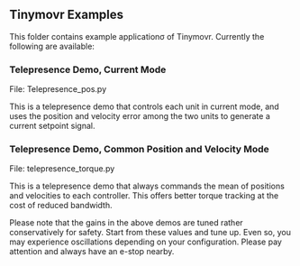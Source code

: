 ## Tinymovr Examples

This folder contains example applicationσ of Tinymovr. Currently the following are available:

### Telepresence Demo, Current Mode
File: Telepresence_pos.py

This is a telepresence demo that controls each unit in current mode, and uses the position and velocity error among the two units to generate a current setpoint signal.

### Telepresence Demo, Common Position and Velocity Mode
File: telepresence_torque.py

This is a telepresence demo that always commands the mean of positions and velocities to each controller. This offers better torque tracking at the cost of reduced bandwidth.

Please note that the gains in the above demos are tuned rather conservatively for safety. Start from these values and tune up. Even so, you may experience oscillations depending on your configuration. Please pay attention and always have an e-stop nearby.

